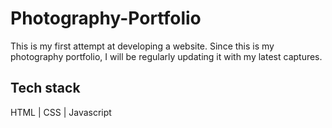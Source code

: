 # Photography-Portfolio
This is my first attempt at developing a website. Since this is my photography portfolio, I will be regularly updating it with my latest captures. 
## Tech stack
HTML |
CSS |
Javascript
